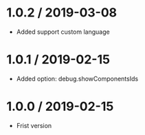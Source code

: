 1.0.2 / 2019-03-08
===================

  * Added support custom language

1.0.1 / 2019-02-15
===================

  * Added option: debug.showComponentsIds

1.0.0 / 2019-02-15
===================

  * Frist version